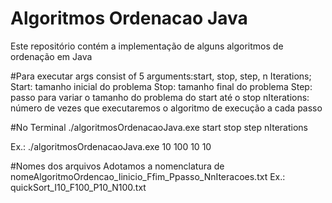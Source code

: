 ﻿# Algoritmos Ordenacao Java
Este repositório contém a implementação de alguns algoritmos de ordenação em Java

#Para executar
args consist of 5 arguments:start, stop, step, n Iterations;
Start: tamanho inicial do problema
Stop: tamanho final do problema
Step: passo para variar o tamanho do problema do start até o stop
nIterations: número de vezes que executaremos o algoritmo de execução a cada passo

#No Terminal
./algoritmosOrdenacaoJava.exe start stop step nIterations

Ex.:
./algoritmosOrdenacaoJava.exe 10 100 10 10

#Nomes dos arquivos
Adotamos a nomenclatura de nomeAlgoritmoOrdencao_Iinicio_Ffim_Ppasso_NnIteracoes.txt
Ex.: quickSort_I10_F100_P10_N100.txt

